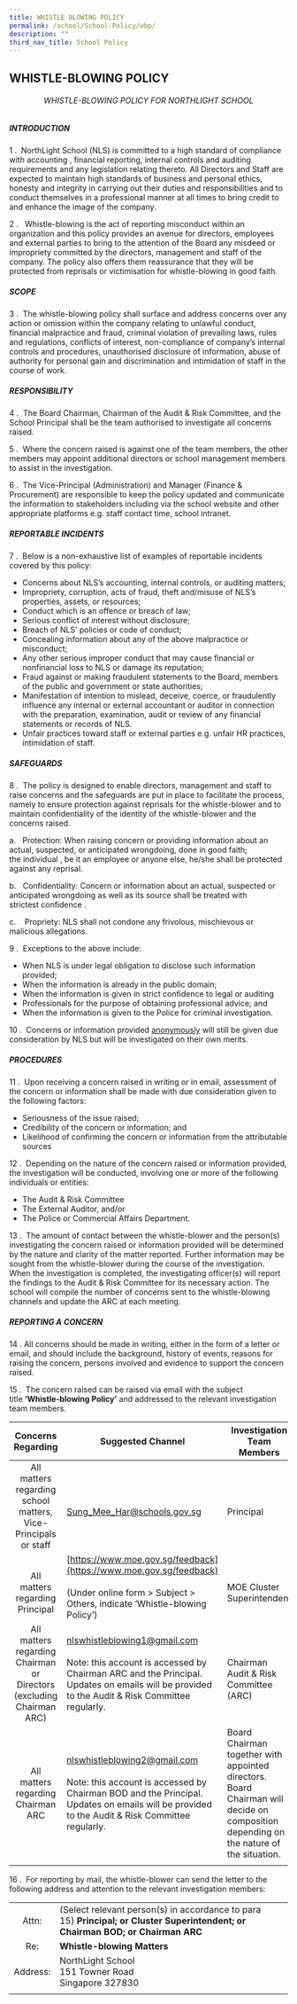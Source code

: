 ```yaml
---
title: WHISTLE BLOWING POLICY
permalink: /school/School-Policy/wbp/
description: ""
third_nav_title: School Policy
---
```

## WHISTLE-BLOWING POLICY

###### <center>WHISTLE-BLOWING POLICY FOR NORTHLIGHT SCHOOL</center>

##### INTRODUCTION

1 \.  NorthLight School (NLS) is committed to a high standard of compliance with accounting , financial reporting, internal controls and auditing requirements and any legislation relating thereto. All Directors and Staff are expected to maintain high standards of business and personal ethics, honesty and integrity in carrying out their duties and responsibilities and to conduct themselves in a professional manner at all times to bring credit to and enhance the image of the company.

2 \.   Whistle-blowing is the act of reporting misconduct within an organization and this policy provides an avenue for directors, employees and external parties to bring to the attention of the Board any misdeed or impropriety committed by the directors, management and staff of the company. The policy also offers them reassurance that they will be protected from reprisals or victimisation for whistle-blowing in good faith.

##### SCOPE

3 \.  The whistle-blowing policy shall surface and address concerns over any action or omission within the company relating to unlawful conduct, financial malpractice and fraud, criminal violation of prevailing laws, rules and regulations, conflicts of interest, non-compliance of company’s internal controls and procedures, unauthorised disclosure of information, abuse of authority for personal gain and discrimination and intimidation of staff in the course of work.

##### RESPONSIBILITY

4 \.  The Board Chairman, Chairman of the Audit & Risk Committee, and the School Principal shall be the team authorised to investigate all concerns raised.

5 \.  Where the concern raised is against one of the team members, the other members may appoint additional directors or school management members to assist in the investigation. 

6 \.  The Vice-Principal (Administration) and Manager (Finance & Procurement) are responsible to keep the policy updated and communicate the information to stakeholders including via the school website and other appropriate platforms e.g. staff contact time, school intranet.

##### REPORTABLE INCIDENTS

7 \.  Below is a non-exhaustive list of examples of reportable incidents covered by this policy:

*   Concerns about NLS’s accounting, internal controls, or auditing matters;
*   Impropriety, corruption, acts of fraud, theft and/misuse of NLS’s properties, assets, or resources;
*   Conduct which is an offence or breach of law;
*   Serious conflict of interest without disclosure;
*   Breach of NLS’ policies or code of conduct;
*   Concealing information about any of the above malpractice or misconduct;
*   Any other serious improper conduct that may cause financial or nonfinancial loss to NLS or damage its reputation;
*   Fraud against or making fraudulent statements to the Board, members of the public and government or state authorities;
*   Manifestation of intention to mislead, deceive, coerce, or fraudulently influence any internal or external accountant or auditor in connection with the preparation, examination, audit or review of any financial statements or records of NLS.
*   Unfair practices toward staff or external parties e.g. unfair HR practices, intimidation of staff.

##### SAFEGUARDS

8 \.  The policy is designed to enable directors, management and staff to raise concerns and the safeguards are put in place to facilitate the process, namely to ensure protection against reprisals for the whistle-blower and to maintain confidentiality of the identity of the whistle-blower and the concerns raised.

a.   Protection: When raising concern or providing information about an actual, suspected, or anticipated wrongdoing, done in good faith; the individual , be it an employee or anyone else, he/she shall be protected against any reprisal.

b.   Confidentiality: Concern or information about an actual, suspected or anticipated wrongdoing as well as its source shall be treated with strictest confidence .

c.    Propriety: NLS shall not condone any frivolous, mischievous or malicious allegations.

9 \.  Exceptions to the above include:

*   When NLS is under legal obligation to disclose such information provided;
*   When the information is already in the public domain;
*   When the information is given in strict confidence to legal or auditing
*   Professionals for the purpose of obtaining professional advice; and
*   When the information is given to the Police for criminal investigation.

10 \.  Concerns or information provided <u>anonymously</u> will still be given due consideration by NLS but will be investigated on their own merits.

##### PROCEDURES

11 \.  Upon receiving a concern raised in writing or in email, assessment of the concern or information shall be made with due consideration given to the following factors:

*   Seriousness of the issue raised;
*   Credibility of the concern or information; and
*   Likelihood of confirming the concern or information from the attributable sources

12 \.  Depending on the nature of the concern raised or information provided, the investigation will be conducted, involving one or more of the following individuals or entities:

*   The Audit & Risk Committee
*   The External Auditor, and/or
*   The Police or Commercial Affairs Department.

13 \.  The amount of contact between the whistle-blower and the person(s) investigating the concern raised or information provided will be determined by the nature and clarity of the matter reported. Further information may be sought from the whistle-blower during the course of the investigation. When the investigation is completed, the investigating officer(s) will report the findings to the Audit & Risk Committee for its necessary action. The school will compile the number of concerns sent to the whistle-blowing channels and update the ARC at each meeting.

##### REPORTING A CONCERN

14 \. All concerns should be made in writing, either in the form of a letter or email, and should include the background, history of events, reasons for raising the concern, persons involved and evidence to support the concern raised.

15 \.  The concern raised can be raised via email with the subject title **‘Whistle-blowing Policy’** and addressed to the relevant investigation team members.

| **Concerns Regarding**  | **Suggested Channel**  | **Investigation Team Members**  |
|:-:|---|---|
| All matters regarding school matters, Vice-Principals or staff  | <br>[Sung\_Mee\_Har@schools.gov.sg](mailto:Sung_Mee_Har@schools.gov.sg)  | <br>Principal  |
| <br>All matters regarding Principal  | [https://www.moe.gov.sg/feedback](https://www.moe.gov.sg/feedback)<br><br>(Under online form > Subject > Others, indicate ‘Whistle-blowing Policy’)  | <br>MOE Cluster Superintendent  |
| All matters regarding Chairman or Directors (excluding Chairman ARC)  | [nlswhistleblowing1@gmail.com](mailto:nlswhistleblowing1@gmail.com)<br><br>Note: this account is accessed by Chairman ARC and the Principal. Updates on emails will be provided to the Audit & Risk Committee regularly.  | <br>Chairman Audit & Risk Committee (ARC)  |
| All matters regarding Chairman ARC  | [nlswhistleblowing2@gmail.com](mailto:nlswhistleblowing2@gmail.com)  <br><br>Note: this account is accessed by Chairman BOD and the Principal. Updates on emails will be provided to the Audit & Risk Committee regularly.  | Board Chairman together with appointed directors. Board Chairman will decide on composition depending on the nature of the situation.  |
|   |   |   |

16 \.  For reporting by mail, the whistle-blower can send the letter to the following address and attention to the relevant investigation members:

|   |   |
|:-:|---|
| Attn:  | (Select relevant person(s) in accordance to para 15) **Principal; or Cluster Superintendent; or Chairman BOD; or Chairman ARC**  |
| Re:  | **Whistle-blowing Matters**  |
| Address:  | NorthLight School<br>151 Towner Road<br>Singapore 327830  |
|   |   |